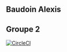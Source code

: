 ## Baudoin Alexis
## Groupe 2

[![CircleCI](https://circleci.com/gh/Viringe/ceri-m1-techniques-de-test/tree/master.svg?style=svg)](https://circleci.com/gh/Viringe/ceri-m1-techniques-de-test/tree/master)
